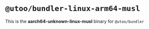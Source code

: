 # `@utoo/bundler-linux-arm64-musl`

This is the **aarch64-unknown-linux-musl** binary for `@utoo/bundler`
